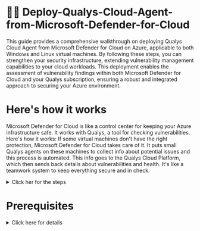 # 👨‍🏫 Deploy-Qualys-Cloud-Agent-from-Microsoft-Defender-for-Cloud

This guide provides a comprehensive walkthrough on deploying Qualys Cloud Agent from Microsoft Defender for Cloud on Azure, applicable to both Windows and Linux virtual machines. By following these steps, you can strengthen your security infrastructure, extending vulnerability management capabilities to your cloud workloads. This deployment enables the assessment of vulnerability findings within both Microsoft Defender for Cloud and your Qualys subscription, ensuring a robust and integrated approach to securing your Azure environment.

# **Here's how it works**

Microsoft Defender for Cloud is like a control center for keeping your Azure infrastructure safe. It works with Qualys, a tool for checking vulnerabilities. Here's how it works: If some virtual machines don't have the right protection, Microsoft Defender for Cloud takes care of it. It puts small Qualys agents on these machines to collect info about potential issues and this process is automated. This info goes to the Qualys Cloud Platform, which then sends back details about vulnerabilities and health. It's like a teamwork system to keep everything secure and in check.
<details><summary>Click her for the steps</summary>

 # **Step 1:**
**Qualys Integrations and setting up of Activation key**

- ▶️ Log in to your Qualys account
  <img width="961" alt="Qualys Login screen " src="https://github.com/sunny4lab-project/Deploy-Qualys-Cloud-Agent-from-Microsoft-Defender-for-Cloud/assets/139194279/86e4ba03-994b-45df-989a-def080f1d34b">

  - ▶️ Navigate to Panel on the left scroll down and select "cloud agent"
    <img width="706" alt="select Cloud agent " src="https://github.com/sunny4lab-project/Deploy-Qualys-Cloud-Agent-from-Microsoft-Defender-for-Cloud/assets/139194279/a0496ac8-3f75-4075-b23a-5f0c9effd1f7">
    
  - ▶️ Click on the "agent management" button at the top panel
<img width="703" alt="management agent" src="https://github.com/sunny4lab-project/Deploy-Qualys-Cloud-Agent-from-Microsoft-Defender-for-Cloud/assets/139194279/9be8d8b3-669c-42b7-9e54-dc0419207652">

  - ▶️ Create a New Key by clicking on the "New Key" button 🔳 below. 
<img width="695" alt="New Key" src="https://github.com/sunny4lab-project/Deploy-Qualys-Cloud-Agent-from-Microsoft-Defender-for-Cloud/assets/139194279/00cce5f3-e202-4908-a744-2fc9b39e82b6">

  - ▶️ Check the vulnerability management box and then click on the "Generate" button which should generate the activation key for the agent to be set up on Azure.
<img width="538" alt="New Activation key" src="https://github.com/sunny4lab-project/Deploy-Qualys-Cloud-Agent-from-Microsoft-Defender-for-Cloud/assets/139194279/9cd15cc6-8989-48b4-9530-9dedb47c043f">

 - ▶️ the Azure agent is currently supported for Windows and Linux. 


</details>




 # **Prerequisites**

<details><summary>Click here for details</summary> 

  
  **Before proceeding with the deployment, ensure that you have the following:**

🔖 **Microsoft Subscriptions:** You have to have a Microsoft Azure account setup already
🔖 **Microsoft Defender for Cloud Subscription:** Activate and configure Microsoft Defender for Cloud for your environment (it comes with 30 days free trials).
🔖 **Qualys Subscription:** Obtain a Qualys subscription and ensure you have the necessary credentials to access the Qualys Cloud Platform.
